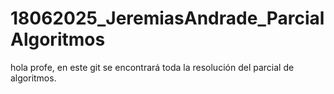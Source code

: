 # 18062025_JeremiasAndrade_ParcialAlgoritmos
hola profe, en este git se encontrará toda la resolución del parcial de algoritmos.
